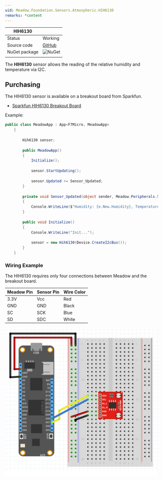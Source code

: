 ```yaml
---
uid: Meadow.Foundation.Sensors.Atmospheric.HIH6130
remarks: *content
---
```


| HIH6130       |             |
|---------------|-------------|
| Status        | Working     |
| Source code   | [GitHub](https://github.com/WildernessLabs/Meadow.Foundation/tree/master/Source/Meadow.Foundation.Peripherals/Sensors.Atmospheric.Hih6130) |
| NuGet package | ![NuGet](https://img.shields.io/nuget/v/Meadow.Foundation.Sensors.Atmospheric.HIH6130.svg?label=NuGet) |
| | |


The **HIH6130** sensor allows the reading of the relative humidity and temperature via I2C.

## Purchasing

The HIH6130 sensor is available on a breakout board from Sparkfun.

* [Sparkfun HIH6130 Breakout Board](https://www.sparkfun.com/products/11295)

Example:

```csharp
public class MeadowApp : App<F7Micro, MeadowApp>
    {

        Hih6130 sensor;

        public MeadowApp()
        {
            Initialize();

            sensor.StartUpdating();

            sensor.Updated += Sensor_Updated;
        }

        private void Sensor_Updated(object sender, Meadow.Peripherals.Sensors.Atmospheric.AtmosphericConditionChangeResult e)
        {
            Console.WriteLine($"Humidity: {e.New.Humidity}, Temperature: {e.New.Temperature}");
        }

        public void Initialize()
        {
            Console.WriteLine("Init...");

            sensor = new Hih6130(Device.CreateI2cBus());
        }
    }
```

### Wiring Example

The HIH6130 requires only four connections between Meadow and the breakout board.

| Meadow Pin   | Sensor Pin     | Wire Color |
|--------------|----------------|------------|
| 3.3V         | Vcc            | Red        |
| GND          | GND            | Black      |
| SC           | SCK            | Blue       |
| SD           | SDC            | White      |

![](../../API_Assets/Meadow.Foundation.Sensors.Atmospheric.HIH6130/HIH6130.svg)